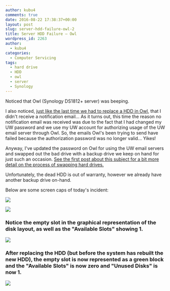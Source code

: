 ```yaml
---
author: kubu4
comments: true
date: 2016-08-22 17:38:37+00:00
layout: post
slug: server-hdd-failure-owl-2
title: Server HDD Failure – Owl
wordpress_id: 2263
author:
  - kubu4
categories:
  - Computer Servicing
tags:
  - hard drive
  - HDD
  - owl
  - server
  - Synology
---
```


Noticed that Owl (Synology DS1812+ server) was beeping.

I also noticed, [just like the last time we had to replace a HDD in Owl](2015/07/31/server-hdd-failure-owl.html), that I didn't receive a notification email... As it turns out, this time the reason no notification email was received was due to the fact that I had changed my UW password and we use my UW account for authorizing usage of the UW email server through Owl. So, the emails Owl's been trying to send have failed because the authorization password was no longer valid... Yikes!

Anyway, I've updated the password on Owl for using the UW email servers and swapped out the bad drive with a backup drive we keep on hand for just such an occasion. [See the first post about this subject for a bit more detail on the process of swapping hard drives.](2015/07/31/server-hdd-failure-owl.html)



Unfortunately, the dead HDD is out of warranty, however we already have another backup drive on-hand.



Below are some screen caps of today's incident:



[![](https://eagle.fish.washington.edu/Arabidopsis/20160822_owl_hdd_replacement_04.jpg)](http://eagle.fish.washington.edu/Arabidopsis/20160822_owl_hdd_replacement_04.jpg)





[![](https://eagle.fish.washington.edu/Arabidopsis/20160822_owl_hdd_replacement_01.jpg)](http://eagle.fish.washington.edu/Arabidopsis/20160822_owl_hdd_replacement_01.jpg)











### Notice the empty slot in the graphical representation of the disk layout, as well as the "Available Slots" showing 1.



[![](https://eagle.fish.washington.edu/Arabidopsis/20160822_owl_hdd_replacement_02.jpg)](http://eagle.fish.washington.edu/Arabidopsis/20160822_owl_hdd_replacement_02.jpg)











### 





### After replacing the HDD (but before the system has rebuilt the new HDD), the empty slot is now represented as a green block and the "Available Slots" is now zero and "Unused Disks" is now 1.





[![](https://eagle.fish.washington.edu/Arabidopsis/20160822_owl_hdd_replacement_03.jpg)](http://eagle.fish.washington.edu/Arabidopsis/20160822_owl_hdd_replacement_03.jpg)
